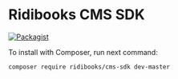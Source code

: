 # Ridibooks CMS SDK
[![Packagist](https://img.shields.io/packagist/v/ridibooks/cms-sdk.svg)](https://packagist.org/packages/ridibooks/cms-sdk)

To install with Composer, run next command:
```
composer require ridibooks/cms-sdk dev-master
```
